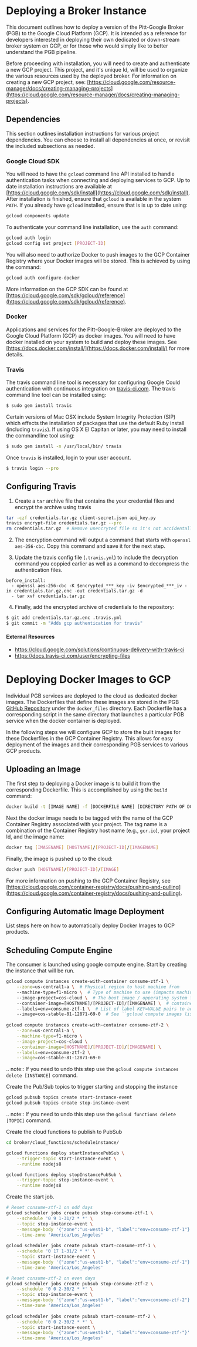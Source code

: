 # Deploying a Broker Instance

This document outlines how to deploy a version of the Pitt-Google Broker (PGB)
to the Google Cloud Platform (GCP). It is intended as a reference for
developers interested in deploying their own dedicated or down-stream broker
system on GCP, or for those who would simply like to better understand the PGB
pipeline. 

Before proceeding with installation, you will need to create and
authenticate a new GCP project. This project, and it's unique Id, will be
used to organize the various resources used by the deployed broker. For
information on creating a new GCP project, see: 
[https://cloud.google.com/resource-manager/docs/creating-managing-projects](https://cloud.google.com/resource-manager/docs/creating-managing-projects).

## Dependencies

This section outlines installation instructions for various project dependencies. You can choose to install all dependencies at once, or revisit the included subsections as needed.

### Google Cloud SDK

You will need to have the `gcloud` command line API installed to handle
authentication tasks when connecting and deploying services to GCP. Up to 
date installation instructions are available at 
[https://cloud.google.com/sdk/install](https://cloud.google.com/sdk/install). 
After installation is finished, ensure that ``gcloud`` is available in the 
system ``PATH``. If you already have `gcloud` installed, ensure that is is up to date using:

```bash
gcloud components update
```

To authenticate your command line installation, use the ``auth`` command:

```bash
gcloud auth login
gcloud config set project [PROJECT-ID]
```

You will also need to authorize Docker to push images to the GCP Container
Registry where your Docker images will be stored. This is achieved by using
the command:

```bash
gcloud auth configure-docker
```

More information on the GCP SDK can be found at 
[https://cloud.google.com/sdk/gcloud/reference](https://cloud.google.com/sdk/gcloud/reference). 

### Docker

Applications and services for the Pitt-Google-Broker are deployed to the
Google Cloud Platform (GCP) as docker images. You will need to have docker
installed on your system to build and deploy these images. See
[https://docs.docker.com/install/](https://docs.docker.com/install/) for
more details.

### Travis

The travis command line tool is necessary for configuring Google Could authentication with continuous integration on [travis-ci.com](https://www.travis-ci.com/). The travis command line tool can be installed using:

```bash
$ sudo gem install travis
```

Certain versions of Mac OSX include System Integrity Protection (SIP) which effects the installation of packages that use the default Ruby install (including `travis`). If using OS X El Capitan or later, you may need to install the commandline tool using:

```bash
$ sudo gem install -n /usr/local/bin/ travis
```

Once `travis` is installed, login to your user account. 

```bash
$ travis login --pro
```



## Configuring Travis

1. Create a `tar` archive file that contains the your credential files and encrypt the archive using travis

```bash
tar -czf credentials.tar.gz client-secret.json api_key.py
travis encrypt-file credentials.tar.gz --pro
rm credentials.tar.gz  # Remove unencryted file so it's not accidentally committed to GitHub
```
2. The encryption command will output a command that starts with `openssl aes-256-cbc`. Copy this command and save it for the next step.

3. Update the travis config file (`.travis.yml`) to include the decryption command you coppied earlier as well as a command to decompress the authentication files.

```
before_install:
  - openssl aes-256-cbc -K $encrypted_***_key -iv $encrypted_***_iv -in credentials.tar.gz.enc -out credentials.tar.gz -d
  - tar xvf credentials.tar.gz
```

4. Finally, add the encrypted archive of credentials to the repository:

```bash
$ git add credentials.tar.gz.enc .travis.yml
$ git commit -m "Adds gcp authentication for travis"
```



#### External Resources

- https://cloud.google.com/solutions/continuous-delivery-with-travis-ci
- https://docs.travis-ci.com/user/encrypting-files



# Deploying Docker Images to GCP

Individual PGB services are deployed to the cloud as dedicated docker images. The Dockerfiles that define these images are stored in the PGB [GitHub Repository](https://github.com/mwvgroup/Pitt-Google-Broker) under the ``docker_files`` directory. Each Dockerfile has a corresponding script in the same directory that launches a particular PGB service when the docker container is deployed. 

In the following steps we will configure GCP to store the built images for these Dockerfiles in the GCP Container Registry. This allows for easy  deployment of the images and their corresponding PGB services to various GCP products.



## Uploading an Image

The first step to deploying a Docker image is to build it from the
corresponding Dockerfile. This is accomplished by using the `build` command:

```bash
docker build -t [IMAGE NAME] -f [DOCKERFILE NAME] [DIRECTORY PATH OF DOCKERFILE]
```

Next the docker image needs to be tagged with the name of the GCP
Container Registry associated with your project. The tag name is a combination
of the Container Registry host name (e.g., `gcr.io`), your project Id, and the
image name:

```bash
docker tag [IMAGENAME] [HOSTNAME]/[PROJECT-ID]/[IMAGENAME]
```

Finally, the image is pushed up to the cloud:

```bash
docker push [HOSTNAME]/[PROJECT-ID]/[IMAGE]
```

For more information on pushing to the GCP Container Registry, see 
[https://cloud.google.com/container-registry/docs/pushing-and-pulling](https://cloud.google.com/container-registry/docs/pushing-and-pulling).

## Configuring Automatic Image Deployment

List steps here on how to automatically deploy Docker Images to GCP products.



## Scheduling Compute Engine

The consumer is launched using google compute engine. Start by creating the instance that will be run.

```bash
gcloud compute instances create-with-container consume-ztf-1 \
    --zone=us-central1-a \  # Physical region to host machine from
    --machine-type=f1-micro \  # Type of machine to use (impacts machine resources and cost)
    --image-project=cos-cloud \  # The boot image / opperating system for the instance
    --container-image=[HOSTNAME]/[PROJECT-ID]/[IMAGENAME] \  # container image name to pull onto VM instance
    --labels=env=consume-ztf-1 \  # List of label KEY=VALUE pairs to add
    --image=cos-stable-81-12871-69-0  # See ``gcloud compute images list`` for options
    
gcloud compute instances create-with-container consume-ztf-2 \
    --zone=us-central1-a \
    --machine-type=f1-micro \
    --image-project=cos-cloud \
    --container-image=[HOSTNAME]/[PROJECT-ID]/[IMAGENAME] \
    --labels=env=consume-ztf-2 \
    --image=cos-stable-81-12871-69-0

```

.. note:: If you need to undo this step use the ``gcloud compute instances delete [INSTANCE]`` command.

Create the Pub/Sub topics to trigger starting and stopping the instance

```bash
gcloud pubsub topics create start-instance-event
gcloud pubsub topics create stop-instance-event
```

.. note:: If you need to undo this step use the ``gcloud functions delete [TOPIC]`` command.

Create the cloud functions to publish to PubSub

```bash
cd broker/cloud_functions/scheduleinstance/

gcloud functions deploy startInstancePubSub \
    --trigger-topic start-instance-event \
    --runtime nodejs8

gcloud functions deploy stopInstancePubSub \
    --trigger-topic stop-instance-event \
    --runtime nodejs8

```

Create the start job.

```bash
# Reset consume-ztf-1 on odd days
gcloud scheduler jobs create pubsub stop-consume-ztf-1 \
    --schedule '0 9 1-31/2 * *' \
    --topic stop-instance-event \
    --message-body '{"zone":"us-west1-b", "label":"env=consume-ztf-1"}' \
    --time-zone 'America/Los_Angeles'
    
gcloud scheduler jobs create pubsub start-consume-ztf-1 \
    --schedule '0 17 1-31/2 * *' \
    --topic start-instance-event \
    --message-body '{"zone":"us-west1-b", "label":"env=consume-ztf-1"}' \
    --time-zone 'America/Los_Angeles'

# Reset consume-ztf-2 on even days
gcloud scheduler jobs create pubsub stop-consume-ztf-2 \
    --schedule '0 0 2-30/2 * *' \
    --topic stop-instance-event \
    --message-body '{"zone":"us-west1-b", "label":"env=consume-ztf-2"}' \
    --time-zone 'America/Los_Angeles'
    
gcloud scheduler jobs create pubsub start-consume-ztf-2 \
    --schedule '0 0 2-30/2 * *' \
    --topic start-instance-event \
    --message-body '{"zone":"us-west1-b", "label":"env=consume-ztf-"}' \
    --time-zone 'America/Los_Angeles'
```

